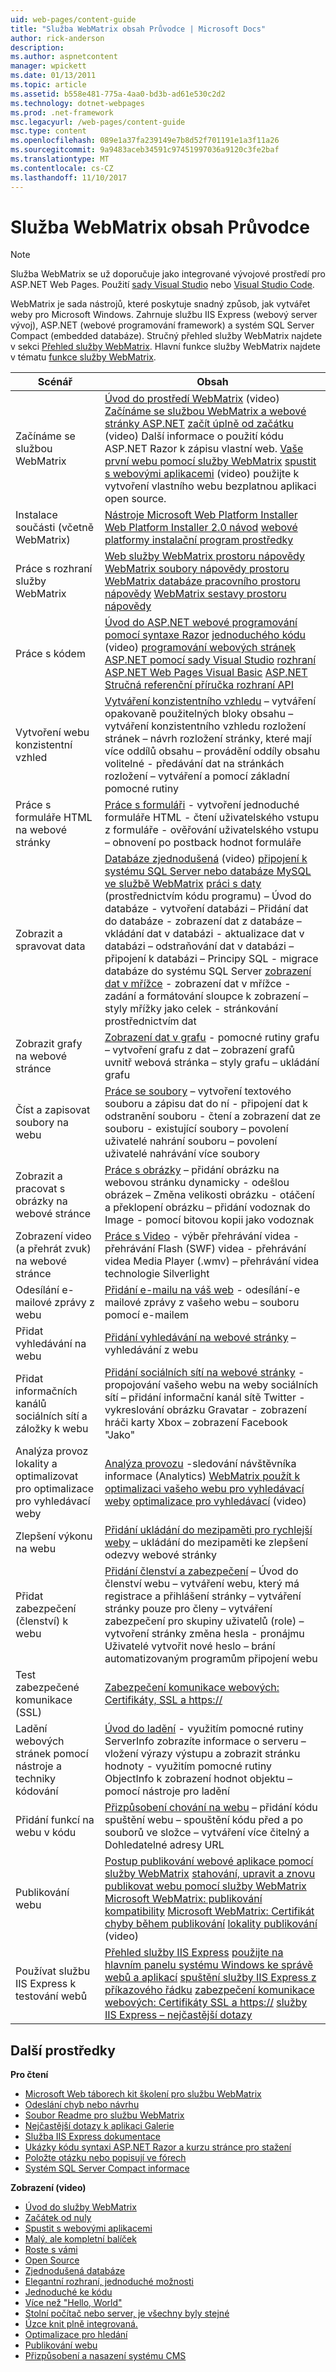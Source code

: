```yaml
---
uid: web-pages/content-guide
title: "Služba WebMatrix obsah Průvodce | Microsoft Docs"
author: rick-anderson
description: 
ms.author: aspnetcontent
manager: wpickett
ms.date: 01/13/2011
ms.topic: article
ms.assetid: b558e481-775a-4aa0-bd3b-ad61e530c2d2
ms.technology: dotnet-webpages
ms.prod: .net-framework
msc.legacyurl: /web-pages/content-guide
msc.type: content
ms.openlocfilehash: 089e1a37fa239149e7b8d52f701191e1a3f11a26
ms.sourcegitcommit: 9a9483aceb34591c97451997036a9120c3fe2baf
ms.translationtype: MT
ms.contentlocale: cs-CZ
ms.lasthandoff: 11/10/2017
---
```

<a name="webmatrix-content-guide"></a>Služba WebMatrix obsah Průvodce
====================

> [!NOTE] 
> Služba WebMatrix se už doporučuje jako integrované vývojové prostředí pro ASP.NET Web Pages. Použití [sady Visual Studio](xref:aspnet/web-pages/overview/getting-started/program-asp-net-web-pages-in-visual-studio) nebo [Visual Studio Code](https://code.visualstudio.com/).

WebMatrix je sada nástrojů, které poskytuje snadný způsob, jak vytvářet weby pro Microsoft Windows. Zahrnuje službu IIS Express (webový server vývoj), ASP.NET (webové programování framework) a systém SQL Server Compact (embedded databáze). Stručný přehled služby WebMatrix najdete v sekci [Přehled služby WebMatrix](https://www.microsoft.com/web/webmatrix/). Hlavní funkce služby WebMatrix najdete v tématu [funkce služby WebMatrix](https://www.microsoft.com/web/webmatrix/features/).

| **Scénář** | **Obsah** |
| --- | --- |
| Začínáme se službou WebMatrix | [Úvod do prostředí WebMatrix](https://mediadl.microsoft.com/mediadl/www/s/silverlight/video/web/webmatrix/intro.mp4) (video) [Začínáme se službou WebMatrix a webové stránky ASP.NET](https://go.microsoft.com/fwlink/?LinkId=202889) [začít úplně od začátku](https://mediadl.microsoft.com/mediadl/www/s/silverlight/video/web/webmatrix/walkthrough1b.mp4) (video) Další informace o použití kódu ASP.NET Razor k zápisu vlastní web. [Vaše první webu pomocí služby WebMatrix](https://go.microsoft.com/fwlink/?LinkId=208553) [spustit s webovými aplikacemi](https://mediadl.microsoft.com/mediadl/www/s/silverlight/video/web/webmatrix/walkthrough2b.mp4) (video) použijte k vytvoření vlastního webu bezplatnou aplikaci open source. |
| Instalace součásti (včetně WebMatrix) | [Nástroje Microsoft Web Platform Installer](https://www.iis.net/learn/install/web-platform-installer/using-the-microsoft-web-platform-installer) [Web Platform Installer 2.0 návod](https://www.iis.net/learn/install/web-platform-installer/web-platform-installer-20-walkthrough) [webové platformy instalační program prostředky](https://www.iis.net/learn/install/web-platform-installer/web-platform-installer-resources) |
| Práce s rozhraní služby WebMatrix | [Web služby WebMatrix prostoru nápovědy](https://go.microsoft.com/fwlink/?LinkId=208788) [WebMatrix soubory nápovědy prostoru](https://go.microsoft.com/fwlink/?LinkId=208787) [WebMatrix databáze pracovního prostoru nápovědy](https://go.microsoft.com/fwlink/?LinkId=208786) [WebMatrix sestavy prostoru nápovědy](https://go.microsoft.com/fwlink/?LinkId=208789) |
| Práce s kódem | [Úvod do ASP.NET webové programování pomocí syntaxe Razor](https://go.microsoft.com/fwlink/?LinkId=202890) [jednoduchého kódu](https://mediadl.microsoft.com/mediadl/www/s/silverlight/video/web/webmatrix/webx-aspnetpages.mp4) (video) [programování webových stránek ASP.NET pomocí sady Visual Studio](https://go.microsoft.com/fwlink/?LinkId=205854) [rozhraní ASP.NET Web Pages Visual Basic](https://go.microsoft.com/fwlink/?LinkId=202908) [ASP.NET Stručná referenční příručka rozhraní API](https://go.microsoft.com/fwlink/?LinkId=202907) |
| Vytvoření webu konzistentní vzhled | [Vytváření konzistentního vzhledu](https://go.microsoft.com/fwlink/?LinkId=202891) – vytváření opakovaně použitelných bloky obsahu – vytváření konzistentního vzhledu rozložení stránek – návrh rozložení stránky, které mají více oddílů obsahu – provádění oddíly obsahu volitelné - předávání dat na stránkách rozložení – vytváření a pomocí základní pomocné rutiny |
| Práce s formuláře HTML na webové stránky | [Práce s formuláři](https://go.microsoft.com/fwlink/?LinkId=202892) - vytvoření jednoduché formuláře HTML - čtení uživatelského vstupu z formuláře - ověřování uživatelského vstupu – obnovení po postback hodnot formuláře |
| Zobrazit a spravovat data | [Databáze zjednodušená](https://mediadl.microsoft.com/mediadl/www/s/silverlight/video/web/webmatrix/webx-databases.mp4) (video) [připojení k systému SQL Server nebo databáze MySQL ve službě WebMatrix](https://go.microsoft.com/fwlink/?LinkId=208661) [práci s daty](https://go.microsoft.com/fwlink/?LinkId=202893) (prostřednictvím kódu programu) – Úvod do databáze - vytvoření databázi – Přidání dat do databáze - zobrazení dat z databáze – vkládání dat v databázi - aktualizace dat v databázi – odstraňování dat v databázi – připojení k databázi – Principy SQL - migrace databáze do systému SQL Server [zobrazení dat v mřížce](https://go.microsoft.com/fwlink/?LinkId=202894) - zobrazení dat v mřížce - zadání a formátování sloupce k zobrazení – styly mřížky jako celek - stránkování prostřednictvím dat |
| Zobrazit grafy na webové stránce | [Zobrazení dat v grafu](https://go.microsoft.com/fwlink/?LinkId=202895) - pomocné rutiny grafu – vytvoření grafu z dat – zobrazení grafů uvnitř webová stránka – styly grafu – ukládání grafu |
| Číst a zapisovat soubory na webu | [Práce se soubory](https://go.microsoft.com/fwlink/?LinkId=202896) – vytvoření textového souboru a zápisu dat do ní - připojení dat k odstranění souboru - čtení a zobrazení dat ze souboru - existující soubory – povolení uživatelé nahrání souboru – povolení uživatelé nahrávání více soubory |
| Zobrazit a pracovat s obrázky na webové stránce | [Práce s obrázky](https://go.microsoft.com/fwlink/?LinkId=202897) – přidání obrázku na webovou stránku dynamicky - odešlou obrázek – Změna velikosti obrázku - otáčení a překlopení obrázku – přidání vodoznak do Image - pomocí bitovou kopii jako vodoznak |
| Zobrazení video (a přehrát zvuk) na webové stránce | [Práce s Video](https://go.microsoft.com/fwlink/?LinkId=202898) - výběr přehrávání videa - přehrávání Flash (SWF) videa - přehrávání videa Media Player (.wmv) – přehrávání videa technologie Silverlight |
| Odesílání e-mailové zprávy z webu | [Přidání e-mailu na váš web](https://go.microsoft.com/fwlink/?LinkId=202899) - odesílání-e mailové zprávy z vašeho webu – souboru pomocí e-mailem |
| Přidat vyhledávání na webu | [Přidání vyhledávání na webové stránky](https://go.microsoft.com/fwlink/?LinkId=202900) – vyhledávání z webu |
| Přidat informačních kanálů sociálních sítí a záložky k webu | [Přidání sociálních sítí na webové stránky](https://go.microsoft.com/fwlink/?LinkId=202901) - propojování vašeho webu na weby sociálních sítí – přidání informační kanál sítě Twitter - vykreslování obrázku Gravatar - zobrazení hráči karty Xbox – zobrazení Facebook "Jako" |
| Analýza provoz lokality a optimalizovat pro optimalizace pro vyhledávací weby | [Analýza provozu](https://go.microsoft.com/fwlink/?LinkId=202902) -sledování návštěvníka informace (Analytics) [WebMatrix použít k optimalizaci vašeho webu pro vyhledávací weby](https://go.microsoft.com/fwlink/?LinkId=202953) [optimalizace pro vyhledávací](https://mediadl.microsoft.com/mediadl/www/s/silverlight/video/web/webmatrix/webx-seo.mp4) (video) |
| Zlepšení výkonu na webu | [Přidání ukládání do mezipaměti pro rychlejší weby](https://go.microsoft.com/fwlink/?LinkId=202903) – ukládání do mezipaměti ke zlepšení odezvy webové stránky |
| Přidat zabezpečení (členství) k webu | [Přidání členství a zabezpečení](https://go.microsoft.com/fwlink/?LinkId=202904) – Úvod do členství webu – vytváření webu, který má registrace a přihlášení stránky – vytváření stránky pouze pro členy – vytváření zabezpečení pro skupiny uživatelů (role) – vytvoření stránky změna hesla - pronájmu Uživatelé vytvořit nové heslo – brání automatizovaným programům připojení webu |
| Test zabezpečené komunikace (SSL) | [Zabezpečení komunikace webových: Certifikáty, SSL a https://](https://go.microsoft.com/fwlink/?LinkId=208660) |
| Ladění webových stránek pomocí nástroje a techniky kódování | [Úvod do ladění](https://go.microsoft.com/fwlink/?LinkId=202905) - využitím pomocné rutiny ServerInfo zobrazíte informace o serveru – vložení výrazy výstupu a zobrazit stránku hodnoty - využitím pomocné rutiny ObjectInfo k zobrazení hodnot objektu – pomocí nástroje pro ladění |
| Přidání funkcí na webu v kódu | [Přizpůsobení chování na webu](https://go.microsoft.com/fwlink/?LinkId=202906) – přidání kódu spuštění webu – spouštění kódu před a po souborů ve složce – vytváření více čitelný a Dohledatelné adresy URL |
| Publikování webu | [Postup publikování webové aplikace pomocí služby WebMatrix](https://go.microsoft.com/fwlink/?LinkId=202954) [stahování, upravit a znovu publikovat webu pomocí služby WebMatrix](https://go.microsoft.com/?linkid=9751042) [Microsoft WebMatrix: publikování kompatibility](https://www.iis.net/learn/develop/troubleshooting-webmatrix/microsoft-webmatrix-publish-compatibility) [ Microsoft WebMatrix: Certifikát chyby během publikování](https://www.iis.net/learn/develop/troubleshooting-webmatrix/microsoft-webmatrix-certificate-errors-during-publishing) [lokality publikování](https://mediadl.microsoft.com/mediadl/www/s/silverlight/video/web/webmatrix/webx-publish.mp4) (video) |
| Používat službu IIS Express k testování webů | [Přehled služby IIS Express](https://www.iis.net/learn/extensions/introduction-to-iis-express/iis-express-overview) [použijte na hlavním panelu systému Windows ke správě webů a aplikací](https://www.iis.net/learn/extensions/using-iis-express/using-the-windows-system-tray-to-manage-websites-and-applications) [spuštění služby IIS Express z příkazového řádku](https://www.iis.net/learn/extensions/using-iis-express/running-iis-express-from-the-command-line) [zabezpečení komunikace webových: Certifikáty SSL a https://](https://go.microsoft.com/fwlink/?LinkId=208660) [služby IIS Express – nejčastější dotazy](https://www.iis.net/learn/extensions/introduction-to-iis-express/iis-express-faq) |

## <a name="additional-resources"></a>Další prostředky

**Pro čtení**

- [Microsoft Web táborech kit školení pro službu WebMatrix](http://trainingkit.webcamps.ms/WebMatrix.htm)
- [Odeslání chyb nebo návrhu](https://go.microsoft.com/fwlink/?LinkId=195940)
- [Soubor Readme pro službu WebMatrix](readme/index.md)
- [Nejčastější dotazy k aplikaci Galerie](https://go.microsoft.com/fwlink/?LinkId=196179)
- [Služba IIS Express dokumentace](https://go.microsoft.com/fwlink/?LinkID=195075)
- [Ukázky kódu syntaxi ASP.NET Razor a kurzu stránce pro stažení](https://go.microsoft.com/fwlink/?LinkId=208516)
- [Položte otázku nebo popisují ve fórech](https://forums.asp.net/1224.aspx)
- [Systém SQL Server Compact informace](https://go.microsoft.com/fwlink/?LinkId=195939)

**Zobrazení (video)**

- [Úvod do služby WebMatrix](https://mediadl.microsoft.com/mediadl/www/s/silverlight/video/web/webmatrix/intro.mp4)
- [Začátek od nuly](https://mediadl.microsoft.com/mediadl/www/s/silverlight/video/web/webmatrix/walkthrough1b.mp4)
- [Spustit s webovými aplikacemi](https://mediadl.microsoft.com/mediadl/www/s/silverlight/video/web/webmatrix/walkthrough2b.mp4)
- [Malý, ale kompletní balíček](https://mediadl.microsoft.com/mediadl/www/s/silverlight/video/web/webmatrix/webx-compact.mp4)
- [Roste s vámi](https://mediadl.microsoft.com/mediadl/www/s/silverlight/video/web/webmatrix/webx-extend.mp4)
- [Open Source](https://mediadl.microsoft.com/mediadl/www/s/silverlight/video/web/webmatrix/webx-webapps-b.mp4)
- [Zjednodušená databáze](https://mediadl.microsoft.com/mediadl/www/s/silverlight/video/web/webmatrix/webx-databases.mp4)
- [Elegantní rozhraní, jednoduché možnosti](https://mediadl.microsoft.com/mediadl/www/s/silverlight/video/web/webmatrix/webx-ux.mp4)
- [Jednoduché ke kódu](https://mediadl.microsoft.com/mediadl/www/s/silverlight/video/web/webmatrix/webx-aspnetpages.mp4)
- [Více než "Hello, World"](https://mediadl.microsoft.com/mediadl/www/s/silverlight/video/web/webmatrix/webx-helpers.mp4)
- [Stolní počítač nebo server, je všechny byly stejné](https://mediadl.microsoft.com/mediadl/www/s/silverlight/video/web/webmatrix/webx-enviroment.mp4)
- [Úzce knit plně integrovaná.](https://mediadl.microsoft.com/mediadl/www/s/silverlight/video/web/webmatrix/webx-integrated.mp4)
- [Optimalizace pro hledání](https://mediadl.microsoft.com/mediadl/www/s/silverlight/video/web/webmatrix/webx-seo.mp4)
- [Publikování webu](https://mediadl.microsoft.com/mediadl/www/s/silverlight/video/web/webmatrix/webx-publish.mp4)
- [Přizpůsobení a nasazení systému CMS](https://mediadl.microsoft.com/mediadl/www/s/silverlight/video/web/webmatrix/walkthrough2b.mp4)
